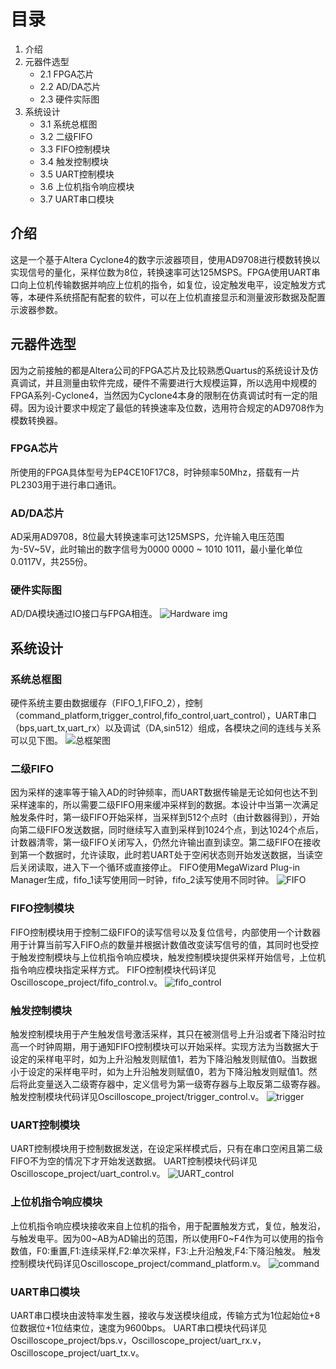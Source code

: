 # 目录
1. 介绍
2. 元器件选型
	* 2.1 FPGA芯片
	* 2.2 AD/DA芯片
	* 2.3 硬件实际图
3. 系统设计
	* 3.1 系统总框图
	* 3.2 二级FIFO
	* 3.3 FIFO控制模块
	* 3.4 触发控制模块
	* 3.5 UART控制模块
	* 3.6 上位机指令响应模块
	* 3.7 UART串口模块


## 介绍
这是一个基于Altera Cyclone4的数字示波器项目，使用AD9708进行模数转换以实现信号的量化，采样位数为8位，转换速率可达125MSPS。FPGA使用UART串口向上位机传输数据并响应上位机的指令，如复位，设定触发电平，设定触发方式等，本硬件系统搭配有配套的软件，可以在上位机直接显示和测量波形数据及配置示波器参数。

## 元器件选型
因为之前接触的都是Altera公司的FPGA芯片及比较熟悉Quartus的系统设计及仿真调试，并且测量由软件完成，硬件不需要进行大规模运算，所以选用中规模的FPGA系列-Cyclone4，当然因为Cyclone4本身的限制在仿真调试时有一定的阻碍。因为设计要求中规定了最低的转换速率及位数，选用符合规定的AD9708作为模数转换器。
### FPGA芯片
所使用的FPGA具体型号为EP4CE10F17C8，时钟频率50Mhz，搭载有一片PL2303用于进行串口通讯。
### AD/DA芯片
AD采用AD9708，8位最大转换速率可达125MSPS，允许输入电压范围为-5V~5V，此时输出的数字信号为0000 0000 ~ 1010 1011，最小量化单位0.0117V，共255份。
### 硬件实际图
AD/DA模块通过IO接口与FPGA相连。
![Hardware img](https://github-img.oss-cn-chengdu.aliyuncs.com/img/Hardware.jpg)

## 系统设计
### 系统总框图
硬件系统主要由数据缓存（FIFO_1,FIFO_2），控制（command_platform,trigger_control,fifo_control,uart_control），UART串口（bps,uart_tx,uart_rx）以及调试（DA,sin512）组成，各模块之间的连线与关系可以见下图。
![总框架图](https://github-img.oss-cn-chengdu.aliyuncs.com/img/总框架图.jpg)

### 二级FIFO
因为采样的速率等于输入AD的时钟频率，而UART数据传输是无论如何也达不到采样速率的，所以需要二级FIFO用来缓冲采样到的数据。本设计中当第一次满足触发条件时，第一级FIFO开始采样，当采样到512个点时（由计数器得到），开始向第二级FIFO发送数据，同时继续写入直到采样到1024个点，到达1024个点后，计数器清零，第一级FIFO关闭写入，仍然允许输出直到读空。第二级FIFO在接收到第一个数据时，允许读取，此时若UART处于空闲状态则开始发送数据，当读空后关闭读取，进入下一个循环或直接停止。
FIFO使用MegaWizard Plug-in Manager生成，fifo_1读写使用同一时钟，fifo_2读写使用不同时钟。
![FIFO](https://github-img.oss-cn-chengdu.aliyuncs.com/img/FIFO.jpg)

### FIFO控制模块
FIFO控制模块用于控制二级FIFO的读写信号以及复位信号，内部使用一个计数器用于计算当前写入FIFO点的数量并根据计数值改变读写信号的值，其同时也受控于触发控制模块与上位机指令响应模块，触发控制模块提供采样开始信号，上位机指令响应模块指定采样方式。
FIFO控制模块代码详见Oscilloscope_project/fifo_control.v。
![fifo_control](https://github-img.oss-cn-chengdu.aliyuncs.com/img/fifo_control.jpg)

### 触发控制模块
触发控制模块用于产生触发信号激活采样，其只在被测信号上升沿或者下降沿时拉高一个时钟周期，用于通知FIFO控制模块可以开始采样。实现方法为当数据大于设定的采样电平时，如为上升沿触发则赋值1，若为下降沿触发则赋值0。当数据小于设定的采样电平时，如为上升沿触发则赋值0，若为下降沿触发则赋值1。然后将此变量送入二级寄存器中，定义信号为第一级寄存器与上取反第二级寄存器。
触发控制模块代码详见Oscilloscope_project/trigger_control.v。
![trigger](https://github-img.oss-cn-chengdu.aliyuncs.com/img/trigger.jpg)

### UART控制模块
UART控制模块用于控制数据发送，在设定采样模式后，只有在串口空闲且第二级FIFO不为空的情况下才开始发送数据。
UART控制模块代码详见Oscilloscope_project/uart_control.v。
![UART_control](https://github-img.oss-cn-chengdu.aliyuncs.com/img/UART_control.jpg)

### 上位机指令响应模块
上位机指令响应模块接收来自上位机的指令，用于配置触发方式，复位，触发沿，与触发电平。因为00~AB为AD输出的范围，所以使用F0~F4作为可以使用的指令数值，F0:重置,F1:连续采样,F2:单次采样，F3:上升沿触发,F4:下降沿触发。
触发控制模块代码详见Oscilloscope_project/command_platform.v。
![command](https://github-img.oss-cn-chengdu.aliyuncs.com/img/command.jpg)

### UART串口模块
UART串口模块由波特率发生器，接收与发送模块组成，传输方式为1位起始位+8位数据位+1位结束位，速度为9600bps。
UART串口模块代码详见Oscilloscope_project/bps.v，Oscilloscope_project/uart_rx.v，Oscilloscope_project/uart_tx.v。